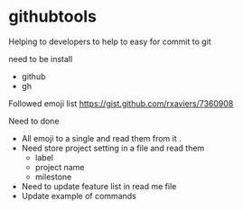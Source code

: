 # githubtools

Helping to developers to help to easy for commit to git 

need to be install 
- github
- gh

Followed emoji list
https://gist.github.com/rxaviers/7360908

Need to done 

- All emoji to a single and read them from it .
- Need store project setting in a file and read them
  - label 
  - project name
  - milestone
- Need to update feature list in read me file
- Update example of commands
